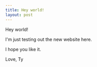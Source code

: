 ```yaml
---
title: Hey world!
layout: post
---
```



Hey world!


I'm just testing out the new website here.


I hope you like it.


Love,
Ty

